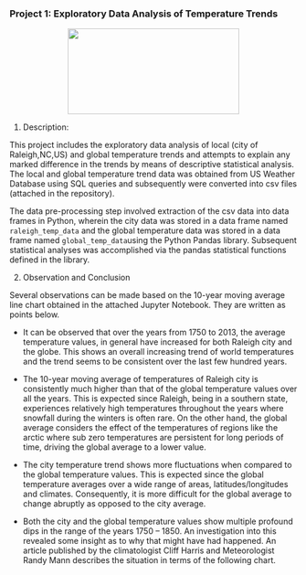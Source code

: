 ### Project 1: Exploratory Data Analysis of Temperature Trends

<p align="center">
    <img width="300" height="150"
         src="https://i0.wp.com/www.warwickhughes.com/agri/ipcc0112.png?w=584">
</p>

1. Description:

This project includes the exploratory data analysis of local (city 
of Raleigh,NC,US) and global temperature trends and attempts to 
explain any marked difference in the trends by means of descriptive
 statistical analysis. The local and global temperature trend data 
 was obtained from US Weather Database using SQL queries and 
 subsequently were converted into csv files (attached in the 
 repository).
 
 The data pre-processing step involved extraction of the csv data into 
 data frames in Python, wherein the city data was stored in a data 
 frame named `raleigh_temp_data` and the global temperature data was 
 stored in a data frame named `global_temp_data`using the Python 
 Pandas library. Subsequent statistical analyses was accomplished 
 via the pandas statistical functions defined in the library.
 
2. Observation and Conclusion

Several observations can be made based on the 10-year moving average 
line chart obtained in the attached Jupyter Notebook. They are written
 as points below.

-	It can be observed that over the years from 1750 to 2013, the 
average temperature values, in general have increased for both Raleigh
 city and the globe. This shows an overall increasing trend of world 
 temperatures and the trend seems to be consistent over the last few 
 hundred years.

-	The 10-year moving average of temperatures of Raleigh city is 
consistently much higher than that of the global temperature values 
over all the years. This is expected since Raleigh, being in a southern 
state, experiences relatively high temperatures throughout the years 
where snowfall during the winters is often rare. On the other hand, 
the global average considers the effect of the temperatures of regions 
like the arctic where sub zero temperatures are persistent for long periods 
of time, driving the global average to a lower value.

-	The city temperature trend shows more fluctuations when compared 
to the global temperature values. This is expected since the global 
temperature averages over a wide range of areas, latitudes/longitudes 
and climates. Consequently, it is more difficult for the global average 
to change abruptly as opposed to the city average.

-	Both the city and the global temperature values show multiple 
profound dips in the range of the years 1750 – 1850. An investigation 
into this revealed some insight as to why that might have had happened. 
An article published by the climatologist Cliff Harris and Meteorologist 
Randy Mann describes the situation in terms of the following chart.
